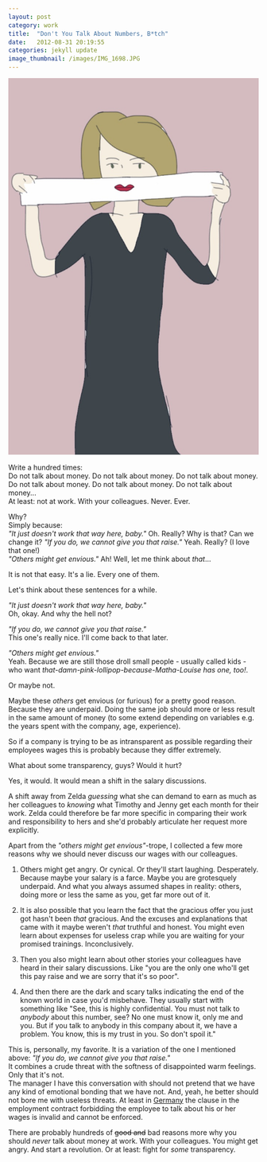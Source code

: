 ```yaml
---
layout: post
category: work
title:  "Don't You Talk About Numbers, B*tch"
date:   2012-08-31 20:19:55
categories: jekyll update
image_thumbnail: /images/IMG_1698.JPG
---
```


<img src="/images/IMG_1698.JPG" class="half-width left" />



Write a hundred times:  
Do not talk about money. Do not talk about money. Do not talk about money. Do not talk about money. Do not talk about money. Do not talk about money...  
At least: not at work. With your colleagues. Never. Ever. 

Why?  
Simply because:    
_"It just doesn't work that way here, baby."_ Oh. Really? Why is that? Can we change it? 
_"If you do, we cannot give you that raise."_ Yeah. Really? (I love that one!)  
_"Others might get envious."_ Ah! Well, let me think about _that_...  

It is not that easy. It's a lie. Every one of them.


Let's think about these sentences for a while. 

_"It just doesn't work that way here, baby."_   
Oh, okay. And why the hell not?

_"If you do, we cannot give you that raise."_   
This one's really nice. I'll come back to that later.

_"Others might get envious."_  
Yeah. Because we are still those droll small people - usually called kids - who want _that-damn-pink-lollipop-because-Matha-Louise has one, too!_.

Or maybe not.   

Maybe these _others_ get envious (or furious) for a pretty good reason. Because they are underpaid. Doing the same job should more or less result in the same amount of money (to some extend depending on variables e.g. the years spent with the company, age, experience).

So if a company is trying to be as intransparent as possible regarding their employees wages this is probably because they differ extremely. 

What about some transparency, guys? Would it hurt?  

Yes, it would. It would mean a shift in the salary discussions.

A shift away from Zelda _guessing_ what she can demand to earn as much as her colleagues to _knowing_ what Timothy and Jenny get each month for their work. Zelda could therefore be far more specific in comparing their work and responsibility to hers and she'd probably articulate her request more explicitly.

Apart from the _"others might get envious"_-trope, I collected a few more reasons why we should never discuss our wages with our colleagues.

1. Others might get angry. Or cynical. Or they'll start laughing. Desperately. Because maybe your salary is a farce. Maybe you are grotesquely underpaid. And what you always assumed shapes in reality: others, doing more or less the same as you, get far more out of it.

2. It is also possible that you learn the fact that the gracious offer you just got hasn't been _that_ gracious. And the excuses and explanations that came with it maybe weren't _that_ truthful and honest. You might even learn about expenses for useless crap while you are waiting for your promised trainings. Inconclusively.

3. Then you also might learn about other stories your colleagues have heard in their salary discussions. Like "you are the only one who'll get this pay raise and we are sorry that it's so poor". 

4. And then there are the dark and scary talks indicating the end of the known world in case you'd misbehave. They usually start with something like "See, this is highly confidential. You must not talk to _anybody_ about this number, see? No one must know it, only me and you. But if you talk to anybody in this company about it, we have a problem. You know, this is my trust in you. So don't spoil it."   

This is, personally, my favorite. It is a variation of the one I mentioned above: _"If you do, we cannot give you that raise."_   
It combines a crude threat with the softness of disappointed warm feelings. Only that it's not.   
The manager I have this conversation with should not pretend that we have any kind of emotional bonding that we have not. And, yeah, he better should not bore me with useless threats. At least in [Germany][1] the clause in the employment contract forbidding the employee to talk about his or her wages is invalid and cannot be enforced.

There are probably hundreds of ~~good and~~ bad reasons more why you should _never_ talk about money at work. With your colleagues. You might get angry. And start a revolution. Or at least: fight for _some_ transparency. 

[1]: http://www.123recht.net/Arbeitnehmer-duerfen-ueber-die-Gehaltshoehe-reden-__a89447.html


<img src="http://vg03.met.vgwort.de/na/25265c8eefaa46bab947128c7f5448c3" width="1" height="1" alt="">